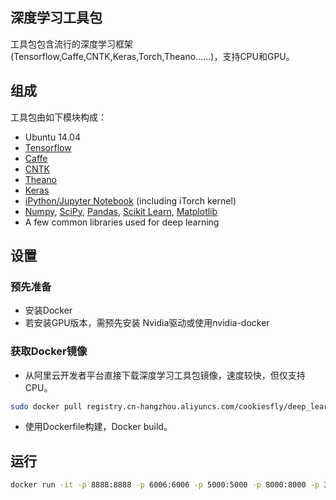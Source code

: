 ## 深度学习工具包
工具包包含流行的深度学习框架(Tensorflow,Caffe,CNTK,Keras,Torch,Theano……)，支持CPU和GPU。

## 组成
工具包由如下模块构成：
* Ubuntu 14.04
* [Tensorflow](https://www.tensorflow.org/)
* [Caffe](http://caffe.berkeleyvision.org/)
* [CNTK](http://cntk.codeplex.com/)
* [Theano](http://deeplearning.net/software/theano/)
* [Keras](http://keras.io/)
* [iPython/Jupyter Notebook](http://jupyter.org/) (including iTorch kernel)
* [Numpy](http://www.numpy.org/), [SciPy](https://www.scipy.org/), [Pandas](http://pandas.pydata.org/), [Scikit Learn](http://scikit-learn.org/), [Matplotlib](http://matplotlib.org/)
* A few common libraries used for deep learning

## 设置
### 预先准备
* 安装Docker
* 若安装GPU版本，需预先安装 Nvidia驱动或使用nvidia-docker

### 获取Docker镜像
* 从阿里云开发者平台直接下载深度学习工具包镜像，速度较快，但仅支持CPU。
```bash
sudo docker pull registry.cn-hangzhou.aliyuncs.com/cookiesfly/deep_learning:[镜像版本号]
```
* 使用Dockerfile构建，Docker build。

## 运行
```bash
docker run -it -p 8888:8888 -p 6006:6006 -p 5000:5000 -p 8000:8000 -p 3000:3000 -v /sharedfolder:/root/sharedfolder floydhub/dl-docker:cpu bash
```
